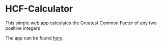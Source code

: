 # HCF-Calculator
This simple web app calculates the Greatest Common Factor of any two positive integers


The app can be found [here](https://https://immanuel5015.github.io/HCF-Calculator/hcf.html).
